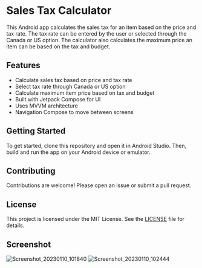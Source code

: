 # Sales Tax Calculator

This Android app calculates the sales tax for an item based on the price and tax rate. The tax rate can be entered by the user or selected through the Canada or US option. The calculator also calculates the maximum price an item can be based on the tax and budget.

## Features

- Calculate sales tax based on price and tax rate
- Select tax rate through Canada or US option
- Calculate maximum item price based on tax and budget
- Built with Jetpack Compose for UI
- Uses MVVM architecture
- Navigation Compose to move between screens

## Getting Started

To get started, clone this repository and open it in Android Studio.
Then, build and run the app on your Android device or emulator.

## Contributing

Contributions are welcome! Please open an issue or submit a pull request.

## License

This project is licensed under the MIT License. See the [LICENSE](LICENSE) file for details.

## Screenshot
![Screenshot_20230110_101840](https://github.com/Ben-ayesu/Sales_Tax/assets/19813169/5061c46e-688d-4527-bce6-13e3dad098a0)
![Screenshot_20230110_102444](https://github.com/Ben-ayesu/Sales_Tax/assets/19813169/b9b63206-09e6-4a89-b070-1aafa5eccc88)
